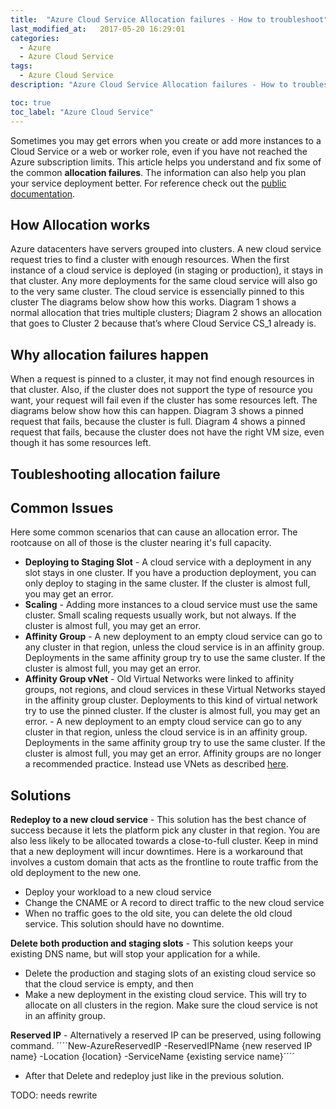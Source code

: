 ```yaml
---
title:  "Azure Cloud Service Allocation failures - How to troubleshoot"
last_modified_at:   2017-05-20 16:29:01
categories: 
  - Azure
  - Azure Cloud Service
tags:
  - Azure Cloud Service
description: "Azure Cloud Service Allocation failures - How to troubleshoot"

toc: true
toc_label: "Azure Cloud Service"
---
```


Sometimes you may get errors when you create or add more instances to a Cloud Service or a web or worker role, even if you have not reached the Azure subscription limits. 
This article helps you understand and fix some of the common **allocation failures**. The information can also help you plan your service deployment better.
For reference check out the [public documentation](https://learn.microsoft.com/en-us/azure/cloud-services/cloud-services-allocation-failures).

## How Allocation works
Azure datacenters have servers grouped into clusters. A new cloud service request tries to find a cluster with enough resources. 
When the first instance of a cloud service is deployed (in staging or production), it stays in that cluster. Any more deployments for the same cloud service will also go to the very same cluster. 
The cloud service is essencially pinned to this cluster
The diagrams below show how this works. 
Diagram 1 shows a normal allocation that tries multiple clusters; Diagram 2 shows an allocation that goes to Cluster 2 because that’s where Cloud Service CS_1 already is.

<!--Image01-->

## Why allocation failures happen

When a request is pinned to a cluster, it may not find enough resources in that cluster. 
Also, if the cluster does not support the type of resource you want, your request will fail even if the cluster has some resources left. 
The diagrams below show how this can happen. 
Diagram 3 shows a pinned request that fails, because the cluster is full. 
Diagram 4 shows a pinned request that fails, because the cluster does not have the right VM size, even though it has some resources left.
<!--Image02-->

## Toubleshooting allocation failure


## Common Issues
Here some common scenarios that can cause an allocation error. The rootcause on all of those is the cluster nearing it's full capacity.

- **Deploying to Staging Slot** - A cloud service with a deployment in any slot stays in one cluster. If you have a production deployment, you can only deploy to staging in the same cluster. If the cluster is almost full, you may get an error.
- **Scaling** - Adding more instances to a cloud service must use the same cluster. Small scaling requests usually work, but not always. If the cluster is almost full, you may get an error.
- **Affinity Group** - A new deployment to an empty cloud service can go to any cluster in that region, unless the cloud service is in an affinity group. Deployments in the same affinity group try to use the same cluster. If the cluster is almost full, you may get an error.
- **Affinity Group vNet** - Old Virtual Networks were linked to affinity groups, not regions, and cloud services in these Virtual Networks stayed in the affinity group cluster. Deployments to this kind of virtual network try to use the pinned cluster. If the cluster is almost full, you may get an error. - A new deployment to an empty cloud service can go to any cluster in that region, unless the cloud service is in an affinity group. Deployments in the same affinity group try to use the same cluster. If the cluster is almost full, you may get an error. Affinity groups are no longer a recommended practice. Instead use VNets as described [here](https://learn.microsoft.com/en-us/previous-versions/azure/virtual-network/virtual-networks-migrate-to-regional-vnet).

## Solutions
**Redeploy to a new cloud service** - This solution has the best chance of success because it lets the platform pick any cluster in that region. You are also less likely to be allocated towards a close-to-full cluster.
Keep in mind that a new deployment will incur downtimes. Here is a workaround that involves a custom domain that acts as the frontline to route traffic from the old deployment to the new one. 
- Deploy your workload to a new cloud service
- Change the CNAME or A record to direct traffic to the new cloud service
- When no traffic goes to the old site, you can delete the old cloud service. This solution should have no downtime.

**Delete both production and staging slots** - This solution keeps your existing DNS name, but will stop your application for a while.
- Delete the production and staging slots of an existing cloud service so that the cloud service is empty, and then
- Make a new deployment in the existing cloud service. This will try to allocate on all clusters in the region. Make sure the cloud service is not in an affinity group.

**Reserved IP** - Alternatively a reserved IP can be preserved, using following command. 
´´´´New-AzureReservedIP -ReservedIPName {new reserved IP name} -Location {location} -ServiceName {existing service name}´´´´
- After that Delete and redeploy just like in the previous solution.

TODO: needs rewrite


